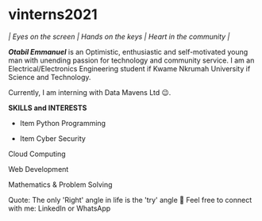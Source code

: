 # vinterns2021

_| Eyes on the screen | Hands on the keys | Heart in the community |_

**_Otabil Emmanuel_** is an Optimistic, enthusiastic and self-motivated young man with unending passion for technology and community service. I am an Electrical/Electronics Engineering student if Kwame Nkrumah University if Science and Technology. 

Currently, I am interning with Data Mavens Ltd 😉.

**SKILLS and INTERESTS**

* Item Python Programming

* Item Cyber Security

Cloud Computing 

Web Development

Mathematics & Problem Solving

Quote: The only 'Right' angle in life is the 'try' angle 🔺
Feel free to connect with me:  LinkedIn  or  WhatsApp


